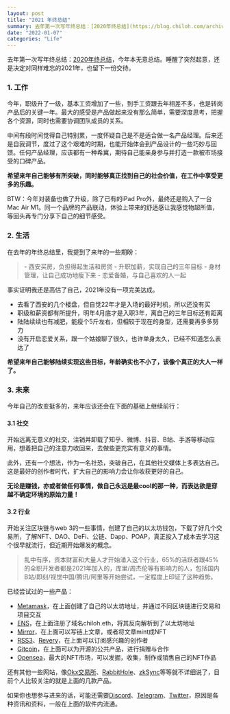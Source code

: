 ```yaml
---
layout: post
title: "2021 年终总结"
summary: 去年第一次写年终总结：[2020年终总结](https://blog.chiloh.com/archives/2020-end-words.html)，今年本无意总结。睡醒了突然起意，还是决定对同样难忘的2021年，也留下一份交待。
date: "2022-01-07"
categories: "Life"
---
```


去年第一次写年终总结：[2020年终总结](https://blog.chiloh.com/2020-12-30/2020-end-words.html)，今年本无意总结。睡醒了突然起意，还是决定对同样难忘的2021年，也留下一份交待。

### 1\. 工作

今年，职级升了一级，基本工资增加了一些，到手工资跟去年相差不多，也是转岗产品后的关键一年。最大的感受是产品做起来没有那么简单，需要深度思考，把握各个资源，同时也需要协调团队成员的关系。

中间有段时间觉得自己特别累，一度怀疑自己是不是适合做一名产品经理。后来还是自我调节，度过了这个艰难的时期，也能开始体会到产品设计的一些巧妙与回馈。任何产品经理，应该都有一种希冀，期待自己能亲身参与并打造一款被市场接受的口碑产品。

**希望来年自己能够有所突破，同时能够真正找到自己的社会价值，在工作中享受更多的乐趣。**

BTW：今年对装备也做了升级，除了已有的iPad Pro外，最终还是购入了一台Mac Air M1。同一个品牌的产品联动，体验上带来的舒适感让我感觉物超所值，等回头再专门分享下自己的细节感受。

### 2\. 生活

在去年的年终总结里，我提到了来年的一些期盼：

> \- 西安买房，负担得起生活和房贷 - 升职加薪，实现自己的三年目标 - 身材管理，让自己成功地瘦下来 - 恋爱备婚，与自己喜欢的人一起

事实证明我还是高估了自己，2021年没有一项完美达成。

- 去看了西安的几个楼盘，但自觉22年才是入场的最好时机，所以还没有买
- 职级和薪资都有所提升，明年4月底才是入职3年，离自己的三年目标还有距离
- 陆陆续续也有减肥，能瘦个5斤左右，但相较于现在的身型，还需要再多多努力
- 没有开启恋爱关系，跟一个姑娘聊了很久，也许单身太久，已经不知道怎么表达了

**希望来年自己能够陆续实现这些目标，年龄确实也不小了，该像个真正的大人一样了。**

### 3\. 未来

今年自己的改变挺多的，来年应该还会在下面的基础上继续前行：

#### 3.1 社交

开始远离无意义的社交，注销并卸载了知乎、微博、抖音、B站、手游等移动应用，想着把自己的注意力收回来，去做些更充实有意义的事情。

此外，还有一个想法，作为一名社恐，突破自己，在其他社交媒体上多表达自己。这是最好的创作者时代，扩大自己的影响力会让你收获更好的自己。

**无论是赚钱，亦或者做任何事情，做自己永远是最cool的那一种，而表达欲是穿越不确定环境的原始力量！**

#### 3.2 行业

开始关注区块链与web 3的一些事情，创建了自己的以太坊钱包，下载了好几个交易所，了解NFT、DAO、DeFi、公链、Dapp、POAP，真正投入了成本去学习这个很早就流行，但近期开始爆发的概念。

> 乱中有序，资本财富和大量人才开始涌入这个行业，65%的活跃者跟45%的全职开发者都是2021年加入的，库里/周杰伦等有影响力的人，包括国内B站/即刻/视觉中国/腾讯/阿里等开始尝试，一定程度上印证了这种趋势。

已经尝试过的一些产品：

- [Metamask](https://metamask.io/)，在上面创建了自己的以太坊地址，并通过不同区块链进行交易和项目交互
- [ENS](https://ens.domains/)，在上面注册了域名chiloh.eth，将其反向解析到了以太坊地址
- [Mirror](https://mirror.xyz/)，在上面可以写链上文章，或者将文章mint成NFT
- [RSS3](https://rss3.bio/)、[Revery](https://revery.so/)，在上面可以订阅感兴趣的创作者
- [Gitcoin](https://gitcoin.co/)，在上面可以为开源的公共产品，进行捐赠与合作
- [Opensea](https://opensea.io/)，最大的NFT市场，可以发掘，收集，制作或销售自己的NFT作品

还有其他一些网站，像[Okx交易所](https://www.okx.com/)、[RabbitHole](https://app.rabbithole.gg/)、[zkSync](https://zksync.io/)等等就不详细说了，目前个人比较关注的就是上面的几款产品。

如果你也想参与进来的话，可能还需要[Discord](https://discord.com/)、[Telegram](https://telegram.org/)、[Twitter](https://twitter.com/)，原因是各种资讯和资料，一般在上面的软件内流通。
